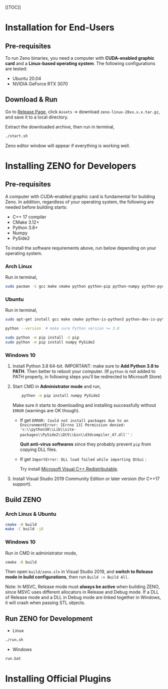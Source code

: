 [[TOC]]

# Installation for End-Users

## Pre-requisites

To run Zeno binaries, you need a computer with **CUDA-enabled graphic card** and a **Linux-based operating system**. The following configurations are tested:

- Ubuntu 20.04
- NVIDIA GeForce RTX 3070 

## Download & Run

Go to [Release Page](https://github.com/zenustech/zeno/releases/), click `Assets` -> download `zeno-linux-20xx.x.x.tar.gz`, and save it to a local directory.

Extract the downloaded archive, then run in terminal,

```bash
./start.sh
```
Zeno editor window will appear if everything is working well.



# Installing ZENO for Developers

## Pre-requisites

A computer with CUDA-enabled graphic card is fundamental for building Zeno. In addition, regardless of your operating system, the following are needed before building starts:

- C++ 17 compiler
- CMake 3.12+
- Python 3.8+
- Numpy
- PySide2

To install the software requirements above, run below depending on your operating system.

### Arch Linux
Run in terminal, 

```bash
sudo pacman -S gcc make cmake python python-pip python-numpy python-pyqt5 qt5-base libglvnd mesa
```

### Ubuntu
Run in terminal,  
```bash
sudo apt-get install gcc make cmake python-is-python3 python-dev-is-python3 python3-pip libqt5core5a qt5dxcb-plugin libglvnd-dev libglapi-mesa libosmesa6

python --version  # make sure Python version >= 3.8

sudo python -m pip install -U pip
sudo python -m pip install numpy PySide2
```                                                                                                      

### Windows 10
1. Install Python 3.8 64-bit. IMPORTANT: make sure to **Add Python 3.8 to PATH**. Then better to reboot your computer. (If `python` is not added to PATH properly, in following steps you'll be redirected to Microsoft Store)
  
2. Start CMD in **Administrator mode** and run,  
    ```cmd
        python -m pip install numpy PySide2
    ```
    Make sure it starts to downloading and installing successfully without  `ERROR`  (warnings are OK though). 
    
    - If get  `ERROR: Could not install packages due to an EnvironmentError: [Errno 13] Permission denied: 'c:\\python38\\Lib\\site-packages\\PySide2\\Qt5\\bin\\d3dcompiler_47.dll''` : 
    
        **Quit anti-virus softwares** since they probably prevent  `pip`  from copying DLL files.
    
    
    - If get  `ImportError: DLL load failed while importing QtGui` : 
    
        Try install  [Microsoft Visual C++ Redistributable](https://aka.ms/vs/16/release/vc_redist.x64.exe).

3. Install Visual Studio 2019 Community Edition or later version (for C++17 support).

## Build ZENO

### Arch Linux & Ubuntu

```bash
cmake -B build
make -C build -j8
```

### Windows 10

Run in CMD in administrator mode,

```cmd
cmake -B build
```

Then open ```build/zeno.sln``` in Visual Studio 2019, and **switch to Release mode in build configurations**, then run `Build -> Build All`.

Note: In MSVC, Release mode must **always be active** when building ZENO, since MSVC uses different allocators in Release and Debug mode. If a DLL of Release mode and a DLL in Debug mode are linked together in Windows, it will crash when passing STL objects.


## Run ZENO for Development

- Linux

```bash
./run.sh
```

- Windows

```cmd
run.bat
```


# Installing Official Plugins
